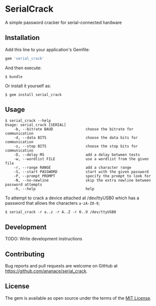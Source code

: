 # SerialCrack

A simple password cracker for serial-connected hardware

## Installation

Add this line to your application's Gemfile:

```ruby
gem 'serial_crack'
```

And then execute:

    $ bundle

Or install it yourself as:

    $ gem install serial_crack

## Usage

```
$ serial_crack --help
Usage: serial_crack [SERIAL]
    -b, --bitrate BAUD               choose the bitrate for communication
    -d, --data BITS                  choose the data bits for communication
    -s, --stop BITS                  choose the stop bits for communication
    -D, --delay MS                   add a delay between tests
    -w, --wordlist FILE              use a wordlist from the given file
    -r, --range RANGE                add a character range
    -S, --start PASSWORD             start with the given password
    -P, --prompt PROMPT              specify the prompt to look for
    -N, --no-newline                 skip the extra newline between password attempts
    -h, --help                       help
```

To attempt to crack a device attached at /dev/ttyUSB0 which has a password that allows the characters `a-zA-Z0-9`;

```
$ serial_crack -r a..z -r A..Z -r 0..9 /dev/ttyUSB0
```

## Development

TODO: Write development instructions

## Contributing

Bug reports and pull requests are welcome on GitHub at https://github.com/ananace/serial_crack.

## License

The gem is available as open source under the terms of the [MIT License](https://opensource.org/licenses/MIT).
